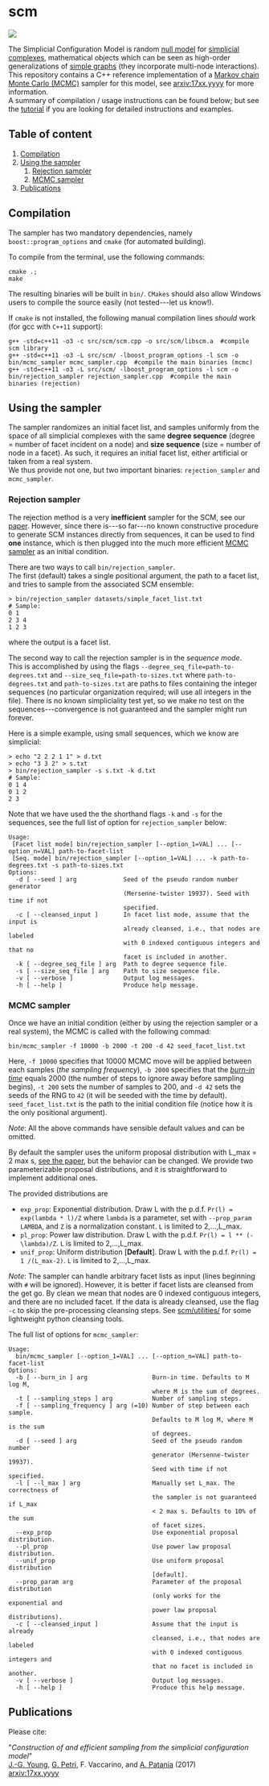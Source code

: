 # scm

![](scm.png)

The Simplicial Configuration Model is random [null model](https://en.wikipedia.org/wiki/Null_model) for [simplicial complexes](https://en.wikipedia.org/wiki/Simplicial_complex), mathematical objects which can be seen as high-order generalizations of [simple graphs](http://mathworld.wolfram.com/SimpleGraph.html) (they incorporate multi-node interactions).
This repository contains a C++ reference implementation of a [Markov chain Monte Carlo (MCMC)](https://en.wikipedia.org/wiki/Markov_chain_Monte_Carlo) sampler for this model, see [arxiv:17xx.yyyy](https://arxiv.org/abs/17xx.yyyy) for more information.<br/>
A summary of compilation / usage instructions can be found below; but see the [tutorial](tutorial_notebook.ipynb) if you are looking for detailed instructions and examples.

## Table of content

1. [Compilation](#compilation)
2. [Using the sampler](#using-the-sampler)
    1. [Rejection sampler](#rejection-sampler)
    2. [MCMC sampler](#mcmc-sampler)
3. [Publications](#publications)


## Compilation

The sampler has two mandatory dependencies, namely `boost::program_options` and `cmake` (for automated building).

To compile from the terminal, use the following commands:

    cmake .;
    make

The resulting binaries will be built in `bin/`. `CMakes` should also allow Windows users to compile the source easily (not tested---let us know!).

If `cmake` is not installed, the following manual compilation lines *should* work (for gcc with `C++11` support):

    g++ -std=c++11 -o3 -c src/scm/scm.cpp -o src/scm/libscm.a  #compile scm library
    g++ -std=c++11 -o3 -L src/scm/ -lboost_program_options -l scm -o bin/mcmc_sampler mcmc_sampler.cpp  #compile the main binaries (mcmc)
    g++ -std=c++11 -o3 -L src/scm/ -lboost_program_options -l scm -o bin/rejection_sampler rejection_sampler.cpp  #compile the main binaries (rejection)


## Using the sampler

The sampler randomizes an initial facet list, and samples uniformly from the space of all simplicial complexes with the same **degree sequence** (degree = number of facet incident on a node) and **size sequence** (size = number of node in a facet).
As such, it requires an initial facet list, either artificial or taken from a real system.<br/>
We thus provide not one, but two important binaries: `rejection_sampler` and `mcmc_sampler`.

### Rejection sampler

The rejection method is a very **inefficient** sampler for the SCM, see our [paper](https://arxiv.org/abs/17xx.yyyy).
However, since there is---so far---no known constructive procedure to generate SCM instances directly from sequences, it can be used to find **one** instance, which is then plugged into the much more efficient [MCMC sampler](#mcmc-sampler) as an initial condition.

There are two ways to call `bin/rejection_sampler`.<br>
The first (default) takes a single positional argument, the path to a facet list, and tries to sample from the associated SCM ensemble:

    > bin/rejection_sampler datasets/simple_facet_list.txt  
    # Sample:
    0 1 
    2 3 4 
    1 2 3

where the output is a facet list.

The second way to call the rejection sampler is in the *sequence mode*.<br>
This is accomplished by using the flags `--degree_seq_file=path-to-degrees.txt` and `--size_seq_file=path-to-sizes.txt` where `path-to-degrees.txt` and `path-to-sizes.txt` are paths to files containing the integer sequences (no particular organization required; will use all integers in the file).
There is no known simpliciality test yet, so we make no test on the sequences---convergence is not guaranteed and the sampler might run forever.

Here is a simple example, using small sequences, which we know are simplicial:

    > echo "2 2 2 1 1" > d.txt 
    > echo "3 3 2" > s.txt
    > bin/rejection_sampler -s s.txt -k d.txt
    # Sample:
    0 1 4
    0 1 2
    2 3

Note that we have used the the shorthand flags `-k` and `-s` for the sequences, see the full list of option for `rejection_sampler` below:

    Usage:
     [Facet list mode] bin/rejection_sampler [--option_1=VAL] ... [--option_n=VAL] path-to-facet-list
     [Seq. mode] bin/rejection_sampler [--option_1=VAL] ... -k path-to-degrees.txt -s path-to-sizes.txt
    Options:
      -d [ --seed ] arg             Seed of the pseudo random number generator 
                                    (Mersenne-twister 19937). Seed with time if not
                                    specified.
      -c [ --cleansed_input ]       In facet list mode, assume that the input is 
                                    already cleansed, i.e., that nodes are labeled 
                                    with 0 indexed contiguous integers and that no 
                                    facet is included in another.
      -k [ --degree_seq_file ] arg  Path to degree sequence file.
      -s [ --size_seq_file ] arg    Path to size sequence file.
      -v [ --verbose ]              Output log messages.
      -h [ --help ]                 Produce help message.



### MCMC sampler

Once we have an initial condition (either by using the rejection sampler or a real system), the MCMC is called with the following commad:

    bin/mcmc_sampler -f 10000 -b 2000 -t 200 -d 42 seed_facet_list.txt

Here, `-f 10000` specifies that 10000 MCMC move will be applied between each samples (*the sampling frequency*), `-b 2000` specifies that the [*burn-in time*](https://en.wikipedia.org/wiki/Gibbs_sampling#Implementation) equals 2000 (the number of steps to ignore away before sampling begins), `-t 200` sets the number of samples to 200, and `-d 42` sets the seeds of the RNG to `42` (it will be seeded with the time by default).
`seed_facet_list.txt` is the path to the initial condition file (notice how it is the only positional argument).

*Note*: All the above commands have sensible default values and can be omitted.

By default the sampler uses the uniform proposal distribution with L_max = 2 max s,  [see the paper](https://arxiv.org/abs/17xx), but the behavior can be changed.
We provide two parameterizable proposal distributions, and it is straightforward to implement additional ones.

The provided distributions are 

* `exp_prop`: Exponential distribution. Draw L with the p.d.f.  `Pr(l) = exp(lambda * l)/Z` where `lambda` is a parameter, set with `--prop_param LAMBDA`, and `Z` is a normalization constant. `L` is limited to 2,...,L_max.
* `pl_prop`: Power law distribution. Draw L with the p.d.f.  `Pr(l) = l ** (-\lambda)/Z`. `L` is limited to 2,...,L_max.
* `unif_prop`: Uniform distribution [**Default**]. Draw L with the p.d.f.  `Pr(l) = 1 /(L_max-2)`. `L` is limited to 2,...,L_max.


*Note*: The sampler can handle arbitrary facet lists as input (lines beginning with `#` will be ignored). However, it is better if facet lists are cleansed from the get go. By clean we mean that nodes are 0 indexed contiguous integers, and there are no included facet.
If the data is already cleansed, use the flag `-c` to skip the pre-processing cleansing steps. See [scm/utilities/](https://github.com/jg-you/scm/tree/master/utilities) for some lightweight python cleansing tools.

The full list of options for `mcmc_sampler`:

    Usage:
      bin/mcmc_sampler [--option_1=VAL] ... [--option_n=VAL] path-to-facet-list
    Options:
      -b [ --burn_in ] arg                  Burn-in time. Defaults to M log M, 
                                            where M is the sum of degrees.
      -t [ --sampling_steps ] arg           Number of sampling steps.
      -f [ --sampling_frequency ] arg (=10) Number of step between each sample. 
                                            Defaults to M log M, where M is the sum
                                            of degrees.
      -d [ --seed ] arg                     Seed of the pseudo random number 
                                            generator (Mersenne-twister 19937). 
                                            Seed with time if not specified.
      -l [ --l_max ] arg                    Manually set L_max. The correctness of 
                                            the sampler is not guaranteed if L_max 
                                            < 2 max s. Defaults to 10% of the sum 
                                            of facet sizes. 
      --exp_prop                            Use exponential proposal distribution.
      --pl_prop                             Use power law proposal distribution.
      --unif_prop                           Use uniform proposal distribution 
                                            [default].
      --prop_param arg                      Parameter of the proposal distribution 
                                            (only works for the exponential and 
                                            power law proposal distributions).
      -c [ --cleansed_input ]               Assume that the input is already 
                                            cleansed, i.e., that nodes are labeled 
                                            with 0 indexed contiguous integers and 
                                            that no facet is included in another.
      -v [ --verbose ]                      Output log messages.
      -h [ --help ]                         Produce this help message.

## Publications

Please cite:

"*Construction of and efficient sampling from the simplicial configuration model*"<br/>
[J.-G. Young](http://jgyoung.ca), [G. Petri](https://github.com/lordgrilo), F. Vaccarino, and [A. Patania](https://github.com/alpatania) (2017)<br/>
[arxiv:17xx.yyyy](https://arxiv.org/abs/17xx.yyyy)
